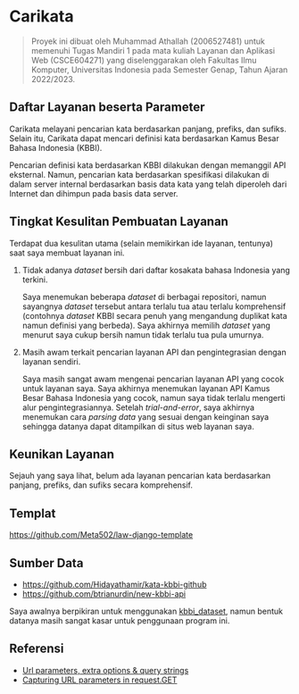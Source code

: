 # Carikata

> Proyek ini dibuat oleh Muhammad Athallah (2006527481) untuk memenuhi Tugas Mandiri 1 pada mata kuliah Layanan dan Aplikasi Web (CSCE604271) yang diselenggarakan oleh Fakultas Ilmu Komputer, Universitas Indonesia pada Semester Genap, Tahun Ajaran 2022/2023.

## Daftar Layanan beserta Parameter

Carikata melayani pencarian kata berdasarkan panjang, prefiks, dan sufiks. Selain itu, Carikata dapat mencari definisi kata berdasarkan Kamus Besar Bahasa Indonesia (KBBI).

Pencarian definisi kata berdasarkan KBBI dilakukan dengan memanggil API eksternal. Namun, pencarian kata berdasarkan spesifikasi dilakukan di dalam server internal berdasarkan basis data kata yang telah diperoleh dari Internet dan dihimpun pada basis data server.

## Tingkat Kesulitan Pembuatan Layanan

Terdapat dua kesulitan utama (selain memikirkan ide layanan, tentunya) saat saya membuat layanan ini.

1. Tidak adanya *dataset* bersih dari daftar kosakata bahasa Indonesia yang terkini.

    Saya menemukan beberapa *dataset* di berbagai repositori, namun sayangnya *dataset* tersebut antara terlalu tua atau terlalu komprehensif (contohnya *dataset* KBBI secara penuh yang mengandung duplikat kata namun definisi yang berbeda). Saya akhirnya memilih *dataset* yang menurut saya cukup bersih namun tidak terlalu tua pula umurnya.

2. Masih awam terkait pencarian layanan API dan pengintegrasian dengan layanan sendiri.

    Saya masih sangat awam mengenai pencarian layanan API yang cocok untuk layanan saya. Saya akhirnya menemukan layanan API Kamus Besar Bahasa Indonesia yang cocok, namun saya tidak terlalu mengerti alur pengintegrasiannya. Setelah *trial-and-error*, saya akhirnya menemukan cara *parsing data* yang sesuai dengan keinginan saya sehingga datanya dapat ditampilkan di situs web layanan saya.

## Keunikan Layanan

Sejauh yang saya lihat, belum ada layanan pencarian kata berdasarkan panjang, prefiks, dan sufiks secara komprehensif.

## Templat

<https://github.com/Meta502/law-django-template>

## Sumber Data

- <https://github.com/Hidayathamir/kata-kbbi-github>
- <https://github.com/btrianurdin/new-kbbi-api>

Saya awalnya berpikiran untuk menggunakan [kbbi_dataset](https://github.com/fdciabdul/kbbi_dataset), namun bentuk datanya masih sangat kasar untuk penggunaan program ini.

## Referensi

- [Url parameters, extra options & query strings](https://www.webforefront.com/django/accessurlparamstemplates.html)
- [Capturing URL parameters in request.GET](https://stackoverflow.com/a/50714430)
